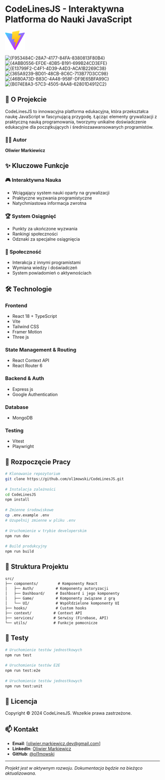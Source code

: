 # CodeLinesJS - Interaktywna Platforma do Nauki JavaScript

![CodeLinesJS](public/vite.svg)


![{F953484C-28A7-4177-84FA-8380813F80B4}](https://github.com/user-attachments/assets/969a5ba6-0bc2-48e4-be1d-42e4b1bd7b00)
![{4ABB0556-EFDE-4DB5-B191-699B24CD3EFE}](https://github.com/user-attachments/assets/11c3d27a-eeee-4dba-afe1-63557cc658a5)
![{E13799F2-C4F1-4D39-A4D3-ACA1B2269C38}](https://github.com/user-attachments/assets/ca0acc3a-28cb-4743-9bb4-2c2539873160)
![{365A9239-BD01-48CB-8C6C-713B77D3CC98}](https://github.com/user-attachments/assets/6cf8b48b-4fb4-4294-9c6a-1ef72abdc10f)
![{46B0A73D-B83C-4A48-958F-DF9E65BFA99C}](https://github.com/user-attachments/assets/5d1a3e9a-759e-4063-8b57-89e6372a5496)
![{B074E8A3-57C3-4505-8AA8-62801D4912C2}](https://github.com/user-attachments/assets/55a9a73f-b8d0-42df-8cf4-20d25912e121)


## 🚀 O Projekcie

CodeLinesJS to innowacyjna platforma edukacyjna, która przekształca naukę JavaScript w fascynującą przygodę. Łącząc elementy grywalizacji z praktyczną nauką programowania, tworzymy unikalne doświadczenie edukacyjne dla początkujących i średniozaawansowanych programistów.

### 👨‍💻 Autor
**Oliwier Markiewicz**

## ✨ Kluczowe Funkcje

### 🎮 Interaktywna Nauka
- Wciągający system nauki oparty na grywalizacji
- Praktyczne wyzwania programistyczne
- Natychmiastowa informacja zwrotna

### 🏆 System Osiągnięć
- Punkty za ukończone wyzwania
- Rankingi społeczności
- Odznaki za specjalne osiągnięcia

### 👥 Społeczność
- Interakcja z innymi programistami
- Wymiana wiedzy i doświadczeń
- System powiadomień o aktywnościach

## 🛠 Technologie

### Frontend
- React 18 + TypeScript
- Vite
- Tailwind CSS
- Framer Motion
- Three js

### State Management & Routing
- React Context API
- React Router 6

### Backend & Auth
- Express js
- Google Authentication

### Database
- MongoDB

### Testing
- Vitest
- Playwright

## 🚀 Rozpoczęcie Pracy

```bash
# Klonowanie repozytorium
git clone https://github.com/ol1mowski/CodeLinesJS.git

# Instalacja zależności
cd CodeLinesJS
npm install

# Zmienne środowiskowe
cp .env.example .env
# Uzupełnij zmienne w pliku .env

# Uruchomienie w trybie developerskim
npm run dev

# Build produkcyjny
npm run build
```

## 📁 Struktura Projektu

```
src/
├── components/         # Komponenty React
│   ├── Auth/          # Komponenty autoryzacji
│   ├── Dashboard/     # Dashboard i jego komponenty
│   ├── Game/          # Komponenty związane z grą
│   └── UI/            # Współdzielone komponenty UI
├── hooks/             # Custom hooks
├── context/          # Context API
├── services/         # Serwisy (Firebase, API)
└── utils/            # Funkcje pomocnicze
```

## 🧪 Testy

```bash
# Uruchomienie testów jednostkowych
npm run test

# Uruchomienie testów E2E
npm run test:e2e

# Uruchomienie testów jednostkowych
npm run test:unit
```

## 📝 Licencja

Copyright © 2024 CodeLinesJS. Wszelkie prawa zastrzeżone.

## 📫 Kontakt

- **Email**: [oliwier.markiewicz.dev@gmail.com]
- **LinkedIn**: [Oliwier Markiewicz](https://www.linkedin.com/in/oliwier-markiewicz-47857228a/)
- **GitHub**: [@ol1mowski](https://github.com/ol1mowski)

---

*Projekt jest w aktywnym rozwoju. Dokumentacja będzie na bieżąco aktualizowana.*
